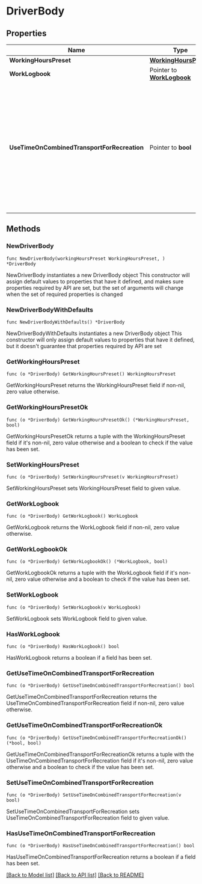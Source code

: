 # DriverBody

## Properties

Name | Type | Description | Notes
------------ | ------------- | ------------- | -------------
**WorkingHoursPreset** | [**WorkingHoursPreset**](WorkingHoursPreset.md) |  | 
**WorkLogbook** | Pointer to [**WorkLogbook**](WorkLogbook.md) |  | [optional] 
**UseTimeOnCombinedTransportForRecreation** | Pointer to **bool** | If true, the time on a combined transport, e.g. on a ferry, can be used for recreation.  That means that a break or a rest can be scheduled when traveling on a ferry or by rail. | [optional] [default to false]

## Methods

### NewDriverBody

`func NewDriverBody(workingHoursPreset WorkingHoursPreset, ) *DriverBody`

NewDriverBody instantiates a new DriverBody object
This constructor will assign default values to properties that have it defined,
and makes sure properties required by API are set, but the set of arguments
will change when the set of required properties is changed

### NewDriverBodyWithDefaults

`func NewDriverBodyWithDefaults() *DriverBody`

NewDriverBodyWithDefaults instantiates a new DriverBody object
This constructor will only assign default values to properties that have it defined,
but it doesn't guarantee that properties required by API are set

### GetWorkingHoursPreset

`func (o *DriverBody) GetWorkingHoursPreset() WorkingHoursPreset`

GetWorkingHoursPreset returns the WorkingHoursPreset field if non-nil, zero value otherwise.

### GetWorkingHoursPresetOk

`func (o *DriverBody) GetWorkingHoursPresetOk() (*WorkingHoursPreset, bool)`

GetWorkingHoursPresetOk returns a tuple with the WorkingHoursPreset field if it's non-nil, zero value otherwise
and a boolean to check if the value has been set.

### SetWorkingHoursPreset

`func (o *DriverBody) SetWorkingHoursPreset(v WorkingHoursPreset)`

SetWorkingHoursPreset sets WorkingHoursPreset field to given value.


### GetWorkLogbook

`func (o *DriverBody) GetWorkLogbook() WorkLogbook`

GetWorkLogbook returns the WorkLogbook field if non-nil, zero value otherwise.

### GetWorkLogbookOk

`func (o *DriverBody) GetWorkLogbookOk() (*WorkLogbook, bool)`

GetWorkLogbookOk returns a tuple with the WorkLogbook field if it's non-nil, zero value otherwise
and a boolean to check if the value has been set.

### SetWorkLogbook

`func (o *DriverBody) SetWorkLogbook(v WorkLogbook)`

SetWorkLogbook sets WorkLogbook field to given value.

### HasWorkLogbook

`func (o *DriverBody) HasWorkLogbook() bool`

HasWorkLogbook returns a boolean if a field has been set.

### GetUseTimeOnCombinedTransportForRecreation

`func (o *DriverBody) GetUseTimeOnCombinedTransportForRecreation() bool`

GetUseTimeOnCombinedTransportForRecreation returns the UseTimeOnCombinedTransportForRecreation field if non-nil, zero value otherwise.

### GetUseTimeOnCombinedTransportForRecreationOk

`func (o *DriverBody) GetUseTimeOnCombinedTransportForRecreationOk() (*bool, bool)`

GetUseTimeOnCombinedTransportForRecreationOk returns a tuple with the UseTimeOnCombinedTransportForRecreation field if it's non-nil, zero value otherwise
and a boolean to check if the value has been set.

### SetUseTimeOnCombinedTransportForRecreation

`func (o *DriverBody) SetUseTimeOnCombinedTransportForRecreation(v bool)`

SetUseTimeOnCombinedTransportForRecreation sets UseTimeOnCombinedTransportForRecreation field to given value.

### HasUseTimeOnCombinedTransportForRecreation

`func (o *DriverBody) HasUseTimeOnCombinedTransportForRecreation() bool`

HasUseTimeOnCombinedTransportForRecreation returns a boolean if a field has been set.


[[Back to Model list]](../README.md#documentation-for-models) [[Back to API list]](../README.md#documentation-for-api-endpoints) [[Back to README]](../README.md)


